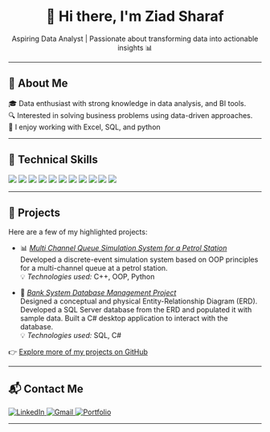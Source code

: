 <h1 align="center">👋 Hi there, I'm Ziad Sharaf</h1>
<p align="center">
  Aspiring Data Analyst | Passionate about transforming data into actionable insights 📊
</p>

---

## 📌 About Me

🎓 Data enthusiast with strong knowledge in data analysis, and BI tools.  
🔍 Interested in solving business problems using data-driven approaches.  
🧠 I enjoy working with Excel, SQL, and python


---

## 🧰 Technical Skills

<p align="left">
<img src="https://img.shields.io/badge/Excel-217346?style=for-the-badge&logo=microsoft-excel&logoColor=white"/>
<img src="https://img.shields.io/badge/Power%20Query-4479A1?style=for-the-badge&logo=microsoft&logoColor=white"/>
<img src="https://img.shields.io/badge/Power%20Pivot-0078D4?style=for-the-badge&logo=microsoft&logoColor=white"/>
<img src="https://img.shields.io/badge/DAX-F2C811?style=for-the-badge&logo=powerbi&logoColor=black"/>
<img src="https://img.shields.io/badge/SQL-CC2927?style=for-the-badge&logo=sqlite&logoColor=white"/>
<img src="https://img.shields.io/badge/SQL%20Server-B71C1C?style=for-the-badge&logo=microsoftsqlserver&logoColor=white"/>
<img src="https://img.shields.io/badge/Database%20Design-5E97D0?style=for-the-badge&logo=databricks&logoColor=white"/>
<img src="https://img.shields.io/badge/Python-3776AB?style=for-the-badge&logo=python&logoColor=white"/>
<img src="https://img.shields.io/badge/Statistical%20Analysis-4682B4?style=for-the-badge&logo=r&logoColor=white"/>
<img src="https://img.shields.io/badge/C++-00599C?style=for-the-badge&logo=c%2b%2b&logoColor=white"/>
<img src="https://img.shields.io/badge/OOP-8E44AD?style=for-the-badge&logo=code&logoColor=white"/>

</p>



---

## 💼 Projects

Here are a few of my highlighted projects:

  - 📊 *[Multi Channel Queue Simulation System for a Petrol Station](https://github.com/ZiadSharaf/Multi-Channel-Queue-Simulation-System-for-a-Petrol-Station-)*  
  Developed a discrete-event simulation system based on OOP principles for a multi-channel queue at a petrol station.  
  💡 *Technologies used:* C++, OOP, Python

  
  - 🐍 *[Bank System Database Management Project](https://github.com/ZiadSharaf/Bank-System-Database-Management-Project-)*  
  Designed a conceptual and physical Entity-Relationship Diagram (ERD). Developed a SQL Server database from the ERD and populated it with sample data. Built a C# desktop application to interact with the database.  
  💡 *Technologies used:* SQL, C#

👉 [Explore more of my projects on GitHub](https://github.com/ZiadSharaf?tab=repositories)


---

## 📬 Contact Me

<p align="left">
  <a href="https://www.linkedin.com/in/ziad-sharaf-a081b626a/" target="_blank">
    <img src="https://img.shields.io/badge/LinkedIn-0077B5?style=for-the-badge&logo=linkedin&logoColor=white" alt="LinkedIn"/>
  </a>
  <a href="mailto:Zyad.nasser.10@gmail.com" target="_blank">
    <img src="https://img.shields.io/badge/Gmail-D14836?style=for-the-badge&logo=gmail&logoColor=white" alt="Gmail"/>
  </a>
  <a href="https://www.linkedin.com/in/ziad-sharaf-a081b626a/" target="_blank">
    <img src="https://img.shields.io/badge/Portfolio-000000?style=for-the-badge&logo=data&logoColor=white&label=Portfolio" alt="Portfolio" />
  </a>
</p>


---
